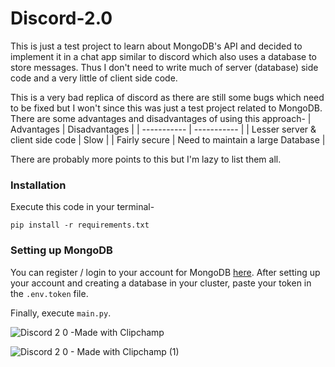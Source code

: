 # Discord-2.0

This is just a test project to learn about MongoDB's API and decided to implement it in a chat app similar to discord which also uses a database to store messages.
Thus I don't need to write much of server (database) side code and a very little of client side code.

This is a very bad replica of discord as there are still some bugs which need to be fixed but I won't since this was just a test project related to MongoDB.
There are some advantages and disadvantages of using this approach-
| Advantages                            | Disadvantages                     |
| -----------                           | -----------                       |
| Lesser server & client side code      |       Slow                        |
| Fairly secure                         | Need to maintain a large Database |

There are probably more points to this but I'm lazy to list them all.


### Installation
Execute this code in your terminal-
```
pip install -r requirements.txt
```


### Setting up MongoDB
You can register / login to your account for MongoDB [here](https://account.mongodb.com/account/login). After setting up your account and creating a database in your cluster, paste your token in the `.env.token` file.


Finally, execute `main.py`.

![Discord 2 0 -Made with Clipchamp](https://github.com/Krishpy-Chips/Discord-2.0/assets/101330162/e650a232-6985-4994-8a73-819eb706c524)

![Discord 2 0 - Made with Clipchamp (1)](https://github.com/Krishpy-Chips/Discord-2.0/assets/101330162/40d0f4e6-9ee3-49f2-9c15-44f713d2c4dc)
